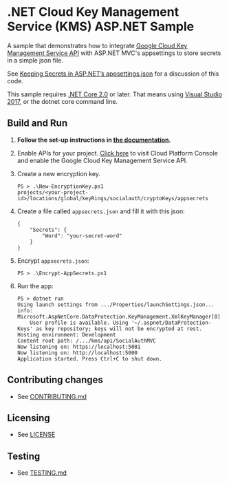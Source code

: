 # .NET Cloud Key Management Service (KMS) ASP.NET Sample

A sample that demonstrates how to integrate
[Google Cloud Key Management Service API](https://cloud.google.com/kms/docs)
with ASP.NET MVC's appsettings to store secrets in a simple json file.

See [Keeping Secrets in ASP.NET’s appsettings.json](https://medium.com/@SurferJeff/keeping-secrets-in-asp-nets-appsettings-json-5694e533dc87) for a discussion of this code.

This sample requires [.NET Core 2.0](
    https://www.microsoft.com/net/core) or later.  That means using
[Visual Studio 2017](
    https://www.visualstudio.com/), or the dotnet core command line.

## Build and Run

1.  **Follow the set-up instructions in [the documentation](https://cloud.google.com/dotnet/docs/setup).**

4.  Enable APIs for your project.
    [Click here](https://pantheon.corp.google.com/flows/enableapi?apiid=cloudkms.googleapis.com&showconfirmation=true)
    to visit Cloud Platform Console and enable the Google Cloud Key Management Service API.

5.  Create a new encryption key.
    ```
    PS > .\New-EncryptionKey.ps1
    projects/<your-project-id>/locations/global/keyRings/socialauth/cryptoKeys/appsecrets
    ```

6.  Create a file called `appsecrets.json` and fill it with this json:
    ```
    {
        "Secrets": {
            "Word": "your-secret-word"
        }
    }
    ```

7.  Encrypt `appsecrets.json`:
    ```
    PS > .\Encrypt-AppSecrets.ps1
    ```

8.  Run the app:
    ```
    PS > dotnet run
    Using launch settings from .../Properties/launchSettings.json...
    info: Microsoft.AspNetCore.DataProtection.KeyManagement.XmlKeyManager[0]
        User profile is available. Using '~/.aspnet/DataProtection-Keys' as key repository; keys will not be encrypted at rest.
    Hosting environment: Development
    Content root path: /.../kms/api/SocialAuthMVC
    Now listening on: https://localhost:5001
    Now listening on: http://localhost:5000
    Application started. Press Ctrl+C to shut down.
    ```

## Contributing changes

* See [CONTRIBUTING.md](../../../CONTRIBUTING.md)

## Licensing

* See [LICENSE](../../../LICENSE)

## Testing

* See [TESTING.md](../../../TESTING.md)
